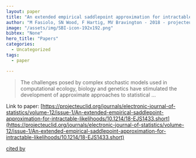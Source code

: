 ```yaml
---
layout: paper
title: "An extended empirical saddlepoint approximation for intractable likelihoods"
author: "M Fasiolo, SN Wood, F Hartig, MV Bravington - 2018 - projecteuclid.org"
image: "/assets/img/SBI-icon-192x192.png"
bibtex: "None"
hero_title: "Papers"
categories:
  - Uncategorized
tags:
  - paper

---
```

>The challenges posed by complex stochastic models used in computational ecology, biology and genetics have stimulated the development of approximate approaches to statistical …

Link to paper: [https://projecteuclid.org/journals/electronic-journal-of-statistics/volume-12/issue-1/An-extended-empirical-saddlepoint-approximation-for-intractable-likelihoods/10.1214/18-EJS1433.short](https://projecteuclid.org/journals/electronic-journal-of-statistics/volume-12/issue-1/An-extended-empirical-saddlepoint-approximation-for-intractable-likelihoods/10.1214/18-EJS1433.short)

[cited by](https://scholar.google.com/scholar?cites=14768201809699505144&as_sdt=2005&sciodt=0,5&hl=en&num=20)
